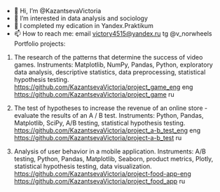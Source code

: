 - 👋 Hi, I’m @KazantsevaVictoria
- 👀 I’m interested in data analysis and sociology
- 🌱 I completed my edication in Yandex.Praktikum
- 📫 How to reach me: email victory4515@yandex.ru
                      tg @v_norwheels
Portfolio projects:
1) The research of the patterns that determine the success of video games. 
Instruments: Matplotlib, NumPy, Pandas, Python, exploratory data analysis, descriptive statistics, data preprocessing, statistical hypothesis testing.
https://github.com/KazantsevaVictoria/project_game_eng eng
https://github.com/KazantsevaVictoria/project_game ru



2) The test of hypotheses to increase the revenue of an online store - evaluate the results of an A / B test. 
Instruments: Python, Pandas, Matplotlib, SciPy, A/B testing, statistical hypothesis testing.
https://github.com/KazantsevaVictoria/project_a-b_test_eng eng
https://github.com/KazantsevaVictoria/project-a-b_test ru

3) Analysis of user behavior in a mobile application. 
Instruments: A/B testing, Python, Pandas, Matplotlib, Seaborn, product metrics, Plotly, statistical hypothesis testing, data visualization.
https://github.com/KazantsevaVictoria/project-food-app-eng
https://github.com/KazantsevaVictoria/project_food_app ru

<!---
KazantsevaVictoria/KazantsevaVictoria is a ✨ special ✨ repository because its `README.md` (this file) appears on your GitHub profile.
You can click the Preview link to take a look at your changes.
--->
